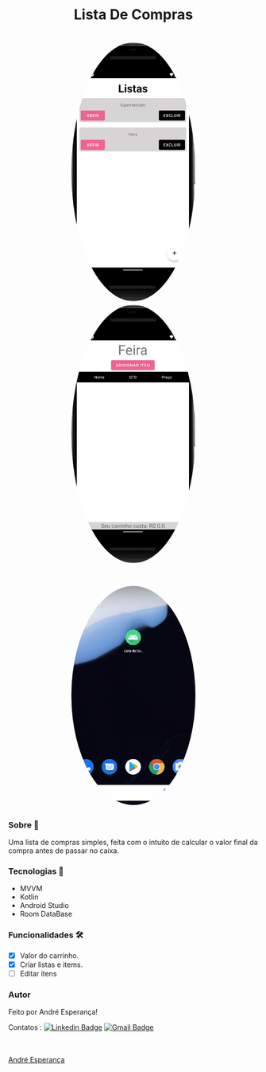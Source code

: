 <h1 align="center">Lista De Compras</h1>


<h1 align="center">
  <img style="border-radius: 50%;" src="./assets/listaListas.png" width="250px;" alt=""/>
  <img style="border-radius: 50%;" src="./assets/listaItems.png" width="250px;" alt=""/>
  </h1>
  <h1 align="center">
  <img style="border-radius: 50%;" src="./assets/listaDeComprasGif.gif" width="250px;" alt=""/>
  </h1>


### Sobre :book:
 Uma lista de compras simples, feita com o intuito de calcular o valor final da compra antes de passar no caixa. 
 
 ### Tecnologias :rocket:
 
 - MVVM
 - Kotlin 
 - Android Studio
 - Room DataBase
 
 ### Funcionalidades 🛠
 
- [x] Valor do carrinho.
- [x] Criar listas e items.
- [ ] Editar itens

### Autor


Feito por André Esperança!

Contatos :
[![Linkedin Badge](https://img.shields.io/badge/-André-blue?style=flat-square&logo=Linkedin&logoColor=white&link=https://www.linkedin.com/in/andr%C3%A9-esperan%C3%A7a-34021a235/)](https://www.linkedin.com/in/andr%C3%A9-esperan%C3%A7a-34021a235/) 
[![Gmail Badge](https://img.shields.io/badge/-andreesperanca2010.com-c14438?style=flat-square&logo=Gmail&logoColor=white&link=mailto:andreesperanca2010@gmail.com)](mailto:andreesperanca2010@gmail.com)

<a href="https://github.com/andreesperanca">
 <br /> 
 <img style="border-radius: 50%;" src="https://avatars.githubusercontent.com/andreesperanca" width="100px;" alt=""/>
 <br />
  <a href="https://github.com/andreesperanca" title="">André Esperança</a>
  
  
  
  
  


